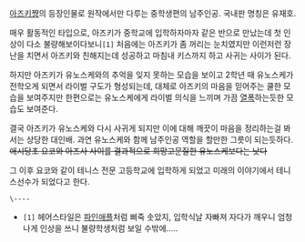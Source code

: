 [아즈키쨩](%EC%95%84%EC%A6%88%ED%82%A4%EC%A8%A9.md)의 등장인물로 원작에서만 다루는 중학생편의
남주인공. 국내판 명칭은 유재호.

매우 활동적인 타입으로, 아즈키가 중학교에 입학하자마자 같은 반으로 만났는데 첫 인상이 다소 불량해보이다보니`[1]` 처음에는 아즈키가 좀
꺼리는 눈치였지만 이런저런 장난을 치면서 아즈키와 친해지는데 성공하고 마침내 키스까지 하고 사귀는 사이가 된다.

하지만 아즈키가 유노스케와의 추억을 잊지 못하는 모습을 보이고 2학년 때 유노스케가 전학오게 되면서 라이벌 구도가 형성되는데, 대체로
아즈키의 마음을 믿어주는 쿨한 모습을 보여주지만 한편으로는 유노스케에게 라이벌 의식을 느끼며 가끔
[열폭](%EC%97%B4%ED%8F%AD.md)하는듯한 모습도 보여준다.

결국 아즈키가 유노스케와 다시 사귀게 되지만 이에 대해 깨끗이 마음을 정리하는걸 봐서는 상당한 대인배. 과연 유노스케와 함께 남주인공 역할을
할만한 그릇이 되는듯하다.<del>애시당초 요코와 아즈사 사이를 결과적으로 희망고문질한 유노스케보다는 낫다</del>

그 이후 요코와 같이 테니스 전문 고등학교에 입학하게 되었고 미래의 이야기에서 테니스선수가 되었다고 한다.

`\----`

  * `[1]` 헤어스타일은 [파인애플](%ED%8C%8C%EC%9D%B8%EC%95%A0%ED%94%8C.md)처럼 삐죽 솟았지, 입학식날 자빠져 자다가 깨우니 엄청나게 인상을 쓰니 불량학생처럼 보일 수밖에.....

